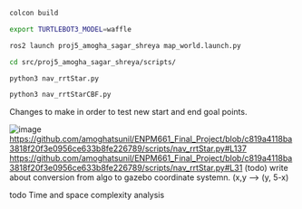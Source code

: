 



```bash
colcon build
```

```bash
export TURTLEBOT3_MODEL=waffle
```
```bash
ros2 launch proj5_amogha_sagar_shreya map_world.launch.py
```

```bash
cd src/proj5_amogha_sagar_shreya/scripts/
```

```bash
python3 nav_rrtStar.py
```

```bash
python3 nav_rrtStarCBF.py
```

Changes to make in order to test new start and end goal points.

![image](https://github.com/user-attachments/assets/688f3247-cfd8-49bc-913c-9635f15b2e38)
https://github.com/amoghatsunil/ENPM661_Final_Project/blob/c819a4118ba3818f20f3e0956ce633b8fe226789/scripts/nav_rrtStar.py#L137
https://github.com/amoghatsunil/ENPM661_Final_Project/blob/c819a4118ba3818f20f3e0956ce633b8fe226789/scripts/nav_rrtStar.py#L31
 (todo) write about conversion from algo to gazebo coordinate systemn. (x,y  --> (y, 5-x)

todo
Time and space complexity analysis

